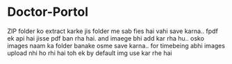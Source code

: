 # Doctor-Portol

ZIP folder ko extract karke jis folder me sab fies hai vahi save karna.. fpdf ek api hai jisse pdf ban rha hai.
and imaege bhi add kar rha hu.. osko images naam ka folder banake osme save karna..
for timebeing abhi images upload nhi ho rhi hai toh ek by default img use kar rhe hai

